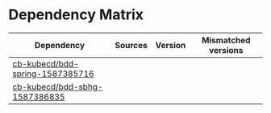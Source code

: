 # Dependency Matrix

Dependency | Sources | Version | Mismatched versions
---------- | ------- | ------- | -------------------
[cb-kubecd/bdd-spring-1587385716](https://github.com/cb-kubecd/bdd-spring-1587385716.git) |  | []() | 
[cb-kubecd/bdd-sbhg-1587386835](https://github.com/cb-kubecd/bdd-sbhg-1587386835.git) |  | []() | 
